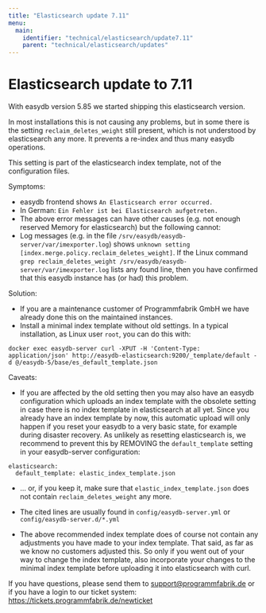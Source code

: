 ```yaml
---
title: "Elasticsearch update 7.11" 
menu:
  main:
    identifier: "technical/elasticsearch/update7.11"
    parent: "technical/elasticsearch/updates"
---
```


# Elasticsearch update to 7.11

With easydb version 5.85 we started shipping this elasticsearch version.

In most installations this is not causing any problems, but in some there is the setting `reclaim_deletes_weight` still present, which is not understood by elasticsearch any more. It prevents a re-index and thus many easydb operations.

This setting is part of the elasticsearch index template, not of the configuration files.

Symptoms:
- easydb frontend shows `An Elasticsearch error occurred.`
- In German: `Ein Fehler ist bei Elasticsearch aufgetreten.`
- The above error messages can have other causes (e.g. not enough reserved Memory for elasticsearch) but the following cannot:
- Log messages (e.g. in the file `/srv/easydb/easydb-server/var/imexporter.log`) shows `unknown setting [index.merge.policy.reclaim_deletes_weight]`. If the Linux command `grep reclaim_deletes_weight /srv/easydb/easydb-server/var/imexporter.log` lists any found line, then you have confirmed that this easydb instance has (or had) this problem.

Solution:
- If you are a maintenance customer of Programmfabrik GmbH we have already done this on the maintained instances.
- Install a minimal index template without old settings. In a typical installation, as Linux user `root`, you can do this with:

```
docker exec easydb-server curl -XPUT -H 'Content-Type: application/json' http://easydb-elasticsearch:9200/_template/default -d @/easydb-5/base/es_default_template.json
```

Caveats:
- If you are affected by the old setting then you may also have an easydb configuration which uploads an index template with the obsolete setting in case there is no index template in elasticsearch at all yet. Since you already have an index template by now, this automatic upload will only happen if you reset your easydb to a very basic state, for example during disaster recovery. As unlikely as resetting elasticsearch is, we recommend to prevent this by REMOVING the `default_template` setting in your easydb-server configuration: 

```
elasticsearch:
  default_template: elastic_index_template.json
```

 - ... or, if you keep it, make sure that `elastic_index_template.json` does not contain `reclaim_deletes_weight` any more.
 - The cited lines are usually found in `config/easydb-server.yml` or `config/easydb-server.d/*.yml`

- The above recommended index template does of course not contain any adjustments you have made to your index template. That said, as far as we know no customers adjusted this. So only if you went out of your way to change the index template, also incorporate your changes to the minimal index template before uploading it into elasticsearch with curl.

If you have questions, please send them to support@programmfabrik.de or if you have a login to our ticket system: https://tickets.programmfabrik.de/newticket

